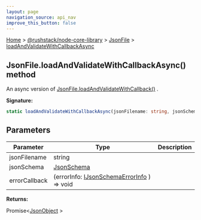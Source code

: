 ```yaml
---
layout: page
navigation_source: api_nav
improve_this_button: false
---
```



[Home](./index.md) &gt; [@rushstack/node-core-library](./node-core-library.md) &gt; [JsonFile](./node-core-library.jsonfile.md) &gt; [loadAndValidateWithCallbackAsync](./node-core-library.jsonfile.loadandvalidatewithcallbackasync.md)

## JsonFile.loadAndValidateWithCallbackAsync() method

An async version of [JsonFile.loadAndValidateWithCallback()](./node-core-library.jsonfile.loadandvalidatewithcallback.md) .

<b>Signature:</b>

```typescript
static loadAndValidateWithCallbackAsync(jsonFilename: string, jsonSchema: JsonSchema, errorCallback: (errorInfo: IJsonSchemaErrorInfo) => void): Promise<JsonObject>;
```

## Parameters

|  Parameter | Type | Description |
|  --- | --- | --- |
|  jsonFilename | string |  |
|  jsonSchema | [JsonSchema](./node-core-library.jsonschema.md) |  |
|  errorCallback | (errorInfo: [IJsonSchemaErrorInfo](./node-core-library.ijsonschemaerrorinfo.md) ) =&gt; void |  |

<b>Returns:</b>

Promise&lt;[JsonObject](./node-core-library.jsonobject.md) &gt;
